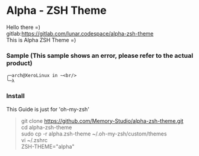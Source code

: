 # Alpha - ZSH Theme
Hello there =)<br/>
gitlab:https://gitlab.com/lunar.codespace/alpha-zsh-theme<br/>
This is Alpha ZSH Theme =)<br/>
### Sample (This sample shows an error, please refer to the actual product)

```
╭─arch@XeroLinux in ~<br/>
╰─λ 
```

### Install
This Guide is just for 'oh-my-zsh'
> git clone https://github.com/Memory-Studio/alpha-zsh-theme.git<br/>
> cd alpha-zsh-theme<br/>
> sudo cp -r alpha.zsh-theme ~/.oh-my-zsh/custom/themes<br/>
> vi ~/.zshrc<br/>
> ZSH-THEME="alpha"

